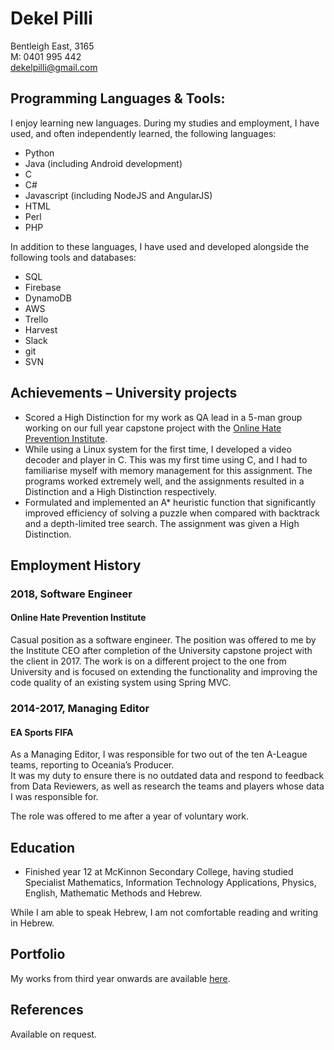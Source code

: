# Dekel Pilli
  
Bentleigh East, 3165  
M: 0401 995 442   
dekelpilli@gmail.com

## Programming Languages & Tools:  
I enjoy learning new languages. During my studies and employment, I have used, and often independently learned, the following languages:
* Python
* Java (including Android development)
* C
* C#
* Javascript (including NodeJS and AngularJS)
* HTML
* Perl
* PHP
  
In addition to these languages, I have used and developed alongside the following tools and databases:
* SQL
* Firebase
* DynamoDB
* AWS
* Trello
* Harvest 
* Slack 
* git
* SVN 

## Achievements – University projects
* Scored a High Distinction for my work as QA lead in a 5-man group working on our full year capstone project with the [Online Hate Prevention Institute](http://ohpi.org.au).  
* While using a Linux system for the first time, I developed a video decoder and player in C. This was my first time using C, and I had to familiarise myself with memory management for this assignment. The programs worked extremely well, and the assignments resulted in a Distinction and a High Distinction respectively. 
* Formulated and implemented an A* heuristic function that significantly improved efficiency of solving a puzzle when compared with backtrack and a depth-limited tree search. The assignment was given a High Distinction.

## Employment History
### 2018, Software Engineer
#### Online Hate Prevention Institute
Casual position as a software engineer. The position was offered to me by the Institute CEO after completion of the University capstone project with the client in 2017. The work is on a different project to the one from University and is focused on extending the functionality and improving the code quality of an existing system using Spring MVC.  

### 2014-2017, Managing Editor
#### EA Sports FIFA
As a Managing Editor, I was responsible for two out of the ten A-League teams, reporting to Oceania’s Producer.   
It was my duty to ensure there is no outdated data and respond to feedback from Data Reviewers, as well as research the teams and players whose data I was responsible for.  
  
The role was offered to me after a year of voluntary work.	

## Education
*	Finished year 12 at McKinnon Secondary College, having studied Specialist Mathematics, Information Technology Applications, Physics, English, Mathematic Methods and Hebrew.  

While I am able to speak Hebrew, I am not comfortable reading and writing in Hebrew.

## Portfolio
My works from third year onwards are available [here](https://github.com/dekelpilli?tab=repositories). 

## References  
Available on request.
